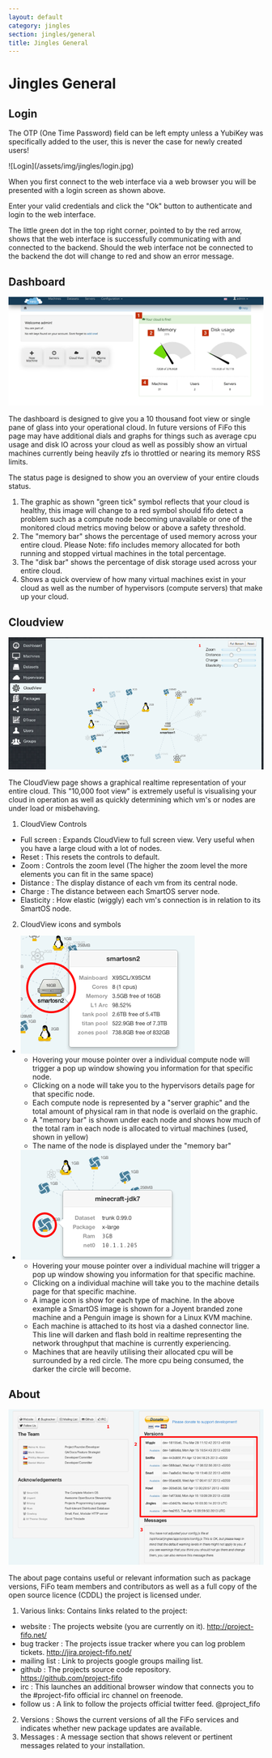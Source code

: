 ```yaml
---
layout: default
category: jingles
section: jingles/general
title: Jingles General
---
```

# Jingles General

## Login<a id="login"></a>
<p class="bs-callout bs-callout-warning">
The OTP (One Time Password) field can be left empty unless a YubiKey was specifically added to the user, this is never the case for newly created users!
</p>
![Login](/assets/img/jingles/login.jpg)

When you first connect to the web interface via a web browser you will be presented with a login screen as shown above.

Enter your valid credentials and click the "Ok" button to authenticate and login to the web interface.

<p class="bs-callout bs-callout-info">
The little green dot in the top right corner, pointed to by the red arrow, shows that the web interface is successfully communicating with and connected to the backend. Should the web interface not be connected to the backend the dot will change to red and show an error message.
</p>

## Dashboard<a id="dashboard"></a>

![Dashboard](/assets/img/jingles/dashboard.jpg)

The dashboard is designed to give you a 10 thousand foot view or single pane of glass into your operational cloud. In future versions of FiFo this page may have additional dials and graphs for things such as average cpu usage and disk IO across your cloud as well as possibly show an virtual machines currently being heavily zfs io throttled or nearing its memory RSS limits.

The status page is designed to show you an overview of your entire clouds status.

1. The graphic as shown "green tick" symbol reflects that your cloud is healthy, this image will change to a red symbol should fifo detect a problem such as a compute node becoming unavailable or one of the monitored cloud metrics moving below or above a safety threshold.
2. The "memory bar" shows the percentage of used memory across your entire cloud. Please Note: fifo includes memory allocated for both running and stopped virtual machines in the total percentage.
3. The "disk bar" shows the percentage of disk storage used across your entire cloud.
4. Shows a quick overview of how many virtual machines exist in your cloud as well as the number of hypervisors (compute servers) that make up your cloud.

## Cloudview<a id="cloudview"></a>

![Cloudview](/assets/img/jingles/cloudview01.png)

The CloudView page shows a graphical realtime representation of your entire cloud. This "10,000 foot view" is extremely useful is visualising your cloud in operation as well as quickly determining which vm's or nodes are under load or misbehaving.

1. CloudView Controls
 - Full screen : Expands CloudView to full screen view. Very useful when you have a large cloud with a lot of nodes.
 - Reset : This resets the controls to default.
 - Zoom : Controls the zoom level (The higher the zoom level the more elements you can fit in the same space)
 - Distance :  The display distance of each vm from its central node.
 - Charge : The distance between each SmartOS server node.
 - Elasticity :  How elastic (wiggly) each vm's connection is in relation to its SmartOS node.

2. CloudView icons and symbols
 - ![Hypervisor](/assets/img/jingles/cloudview02.png)
     - Hovering your mouse pointer over a individual compute node will trigger a pop up window showing you information for that specific node.
     - Clicking on a node will take you to the hypervisors details page for that specific node.
     - Each compute node is represented by a "server graphic" and the total amount of physical ram in that node is overlaid on the graphic.
     - A  "memory bar" is shown under each node and shows how much of the total ram in each node is allocated to virtual machines (used, shown in yellow)
     - The name of the node is displayed under the "memory bar"
 - ![VM](/assets/img/jingles/cloudview03.png)
     - Hovering your mouse pointer over a individual machine will trigger a pop up window showing you information for that specific machine.
     - Clicking on a individual machine will take you to the machine details page for that specific machine.
     - A image icon is show for each type of machine. In the above example a SmartOS image is shown for a Joyent branded zone machine and a Penguin image is shown for a Linux KVM machine.
     - Each machine is attached to its host via a dashed connector line. This line will darken and flash bold in realtime representing the network throughput that machine is currently experiencing.
     - Machines that are heavily utilising their allocated cpu will be surrounded by a red circle. The more cpu being consumed, the darker the circle will become.

## About<a id="about"></a>

![about](/assets/img/jingles/about.png)

The about page contains useful or relevant information such as package versions, FiFo team members and contributors as well as a full copy of the open source licence (CDDL) the project is licensed under.

1. Various links: Contains links related to the project:
 - website : The projects website (you are currently on it). http://project-fifo.net/
 - bug tracker : The projects issue tracker where you can log problem tickets. http://jira.project-fifo.net/
 - mailing list : Link to projects google groups mailing list.
 - github : The projects source code repository. https://github.com/project-fifo
  - irc : This launches an additional browser window that connects you to the #project-fifo official irc channel on freenode.
 - follow us : A link to follow the projects official twitter feed. @project_fifo
2. Versions : Shows the current versions of all the FiFo services and indicates whether new package updates are available.
2. Messages : A message section that shows relevent or pertinent messages related to your installation.
